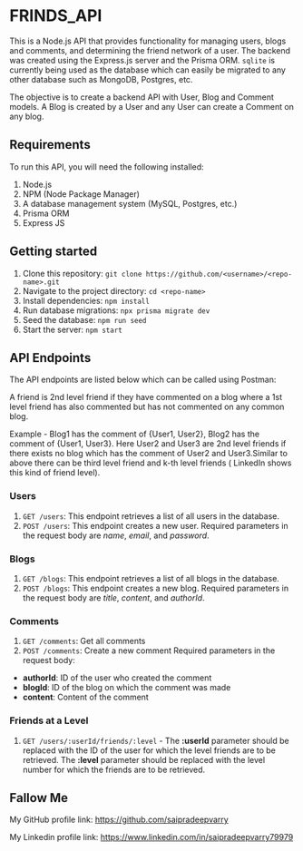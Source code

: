 # FRINDS_API

This is a Node.js API that provides functionality for managing users, blogs and comments, and determining the friend network of a user. The backend was created using the Express.js server and the Prisma ORM. `sqlite` is currently being used as the database which can easily be migrated to any other database such as MongoDB, Postgres, etc.

The objective is to create a backend API with User, Blog and Comment models. A Blog is created by a User and any User can create a Comment on any blog.

## Requirements

To run this API, you will need the following installed:

1. Node.js
2. NPM (Node Package Manager)
3. A database management system (MySQL, Postgres, etc.)
4. Prisma ORM
5. Express JS

## Getting started

1. Clone this repository: `git clone https://github.com/<username>/<repo-name>.git`
2. Navigate to the project directory: `cd <repo-name>`
3. Install dependencies: `npm install`
4. Run database migrations: `npx prisma migrate dev`
5. Seed the database: `npm run seed`
6. Start the server: `npm start`

## API Endpoints

The API endpoints are listed below which can be called using Postman:

A friend is 2nd level friend if they have commented on a blog where a 1st
level friend has also commented but has not commented on any common
blog.

Example - Blog1 has the comment of {User1, User2}, Blog2 has the
comment of {User1, User3}. Here User2 and User3 are 2nd level friends if
there exists no blog which has the comment of User2 and User3.Similar to above there can be third level friend and k-th level friends (
LinkedIn shows this kind of friend level).

### Users

1. `GET /users`: This endpoint retrieves a list of all users in the database.
2. `POST /users`: This endpoint creates a new user. Required parameters in the request body are _name_, _email_, and _password_.

### Blogs

1. `GET /blogs`: This endpoint retrieves a list of all blogs in the database.
2. `POST /blogs`: This endpoint creates a new blog. Required parameters in the request body are _title_, _content_, and _authorId_.

### Comments

1. `GET /comments`: Get all comments
2. `POST /comments`: Create a new comment
   Required parameters in the request body:

-   **authorId**: ID of the user who created the comment
-   **blogId**: ID of the blog on which the comment was made
-   **content**: Content of the comment

### Friends at a Level

1. `GET /users/:userId/friends/:level` - The **:userId** parameter should be replaced with the ID of the user for which the level friends are to be retrieved. The **:level** parameter should be replaced with the level number for which the friends are to be retrieved.

## Fallow Me

My GitHub profile link: https://github.com/saipradeepvarry

My Linkedin profile link: https://www.linkedin.com/in/saipradeepvarry79979
